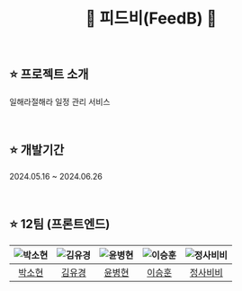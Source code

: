 # <div align="center"> 🐝 피드비(FeedB) 🐝 </div>

</br>

## ⭐️ 프로젝트 소개
일해라절해라 일정 관리 서비스

</br>

## ⭐️ 개발기간
2024.05.16 ~ 2024.06.26

</br>

## ⭐️ 12팀 (프론트엔드)

| <img src="https://avatars.githubusercontent.com/u/63449836?v=4" title="박소현"> | <img src="https://avatars.githubusercontent.com/u/153581513?v=4" title="김유경"> | <img src="https://avatars.githubusercontent.com/u/86054169?v=4" title="윤병현"> | <img src="https://avatars.githubusercontent.com/u/74593476?v=4" title="이승훈"> | <img src="https://avatars.githubusercontent.com/u/80617716?v=4" title="정사비비"> |
| :--------: | :-------: | :--------: | :--------: | :--------: |
|[박소현](https://github.com/thgus5335)|[김유경](https://github.com/codingaring)|[윤병현](https://github.com/78-artilleryman)|[이승훈](https://github.com/ysh73900)|[정사비비](https://github.com/JeongSabibi)|

</br>
